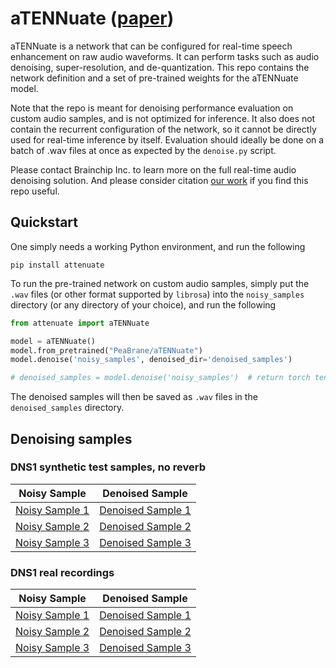 # aTENNuate ([paper](https://arxiv.org/abs/2409.03377))

aTENNuate is a network that can be configured for real-time speech enhancement on raw audio waveforms. It can perform tasks such as audio denoising, super-resolution, and de-quantization. This repo contains the network definition and a set of pre-trained weights for the aTENNuate model.

Note that the repo is meant for denoising performance evaluation on custom audio samples, and is not optimized for inference. It also does not contain the recurrent configuration of the network, so it cannot be directly used for real-time inference by itself. Evaluation should ideally be done on a batch of .wav files at once as expected by the `denoise.py` script.

Please contact Brainchip Inc. to learn more on the full real-time audio denoising solution. And please consider citation [our work](https://arxiv.org/abs/2409.03377) if you find this repo useful.

## Quickstart

One simply needs a working Python environment, and run the following
```
pip install attenuate
```

To run the pre-trained network on custom audio samples, simply put the `.wav` files (or other format supported by `librosa`) into the `noisy_samples` directory (or any directory of your choice), and run the following
```python
from attenuate import aTENNuate

model = aTENNuate()
model.from_pretrained("PeaBrane/aTENNuate")
model.denoise('noisy_samples', denoised_dir='denoised_samples')

# denoised_samples = model.denoise('noisy_samples')  # return torch tensors instead
```
The denoised samples will then be saved as `.wav` files in the `denoised_samples` directory.

## Denoising samples

### DNS1 synthetic test samples, no reverb

| Noisy Sample | Denoised Sample |
|--------------|----------------|
| [Noisy Sample 1](noisy_samples/clnsp1_train_69005_1_snr15_tl-21_fileid_158.wav) | [Denoised Sample 1](denoised_samples/clnsp1_train_69005_1_snr15_tl-21_fileid_158.wav) |
| [Noisy Sample 2](noisy_samples/clnsp44_wind_97396_2_snr14_tl-26_fileid_271.wav) | [Denoised Sample 2](denoised_samples/clnsp44_wind_97396_2_snr14_tl-26_fileid_271.wav) |
| [Noisy Sample 3](noisy_samples/clnsp52_amMeH4u6AO4_snr5_tl-18_fileid_19.wav) | [Denoised Sample 3](denoised_samples/clnsp52_amMeH4u6AO4_snr5_tl-18_fileid_19.wav) |

### DNS1 real recordings

| Noisy Sample | Denoised Sample |
|--------------|----------------|
| [Noisy Sample 1](noisy_samples/ms_realrec_headset_cafe_spk2_3.wav) | [Denoised Sample 1](denoised_samples/ms_realrec_headset_cafe_spk2_3.wav) |
| [Noisy Sample 2](noisy_samples/audioset_realrec_babycry_2x43exdQ5bo.wav) | [Denoised Sample 2](denoised_samples/audioset_realrec_babycry_2x43exdQ5bo.wav) |
| [Noisy Sample 3](noisy_samples/audioset_realrec_printer_IZHuH27jLUQ.wav) | [Denoised Sample 3](denoised_samples/audioset_realrec_printer_IZHuH27jLUQ.wav) |

<!-- ## DNS1 synthetic test samples, no reverb

| Noisy Sample | Denoised Sample |
|--------------|----------------|
| <audio controls><source src="noisy_samples/clnsp1_train_69005_1_snr15_tl-21_fileid_158.wav" type="audio/wav"></audio> | <audio controls><source src="denoised_samples/clnsp1_train_69005_1_snr15_tl-21_fileid_158.wav" type="audio/wav"></audio> |
| <audio controls><source src="noisy_samples/clnsp44_wind_97396_2_snr14_tl-26_fileid_271.wav" type="audio/wav"></audio> | <audio controls><source src="denoised_samples/clnsp44_wind_97396_2_snr14_tl-26_fileid_271.wav" type="audio/wav"></audio> |
| <audio controls><source src="noisy_samples/clnsp52_amMeH4u6AO4_snr5_tl-18_fileid_19.wav" type="audio/wav"></audio> | <audio controls><source src="denoised_samples/clnsp52_amMeH4u6AO4_snr5_tl-18_fileid_19.wav" type="audio/wav"></audio> |

## DNS1 real recordings

| Noisy Sample | Denoised Sample |
|--------------|----------------|
| <audio controls><source src="noisy_samples/ms_realrec_headset_cafe_spk2_3.wav" type="audio/wav"></audio> | <audio controls><source src="denoised_samples/ms_realrec_headset_cafe_spk2_3.wav" type="audio/wav"></audio> |
| <audio controls><source src="noisy_samples/audioset_realrec_babycry_2x43exdQ5bo.wav" type="audio/wav"></audio> | <audio controls><source src="denoised_samples/audioset_realrec_babycry_2x43exdQ5bo.wav" type="audio/wav"></audio> |
| <audio controls><source src="noisy_samples/audioset_realrec_printer_IZHuH27jLUQ.wav" type="audio/wav"></audio> | <audio controls><source src="denoised_samples/audioset_realrec_printer_IZHuH27jLUQ.wav" type="audio/wav"></audio> | -->

